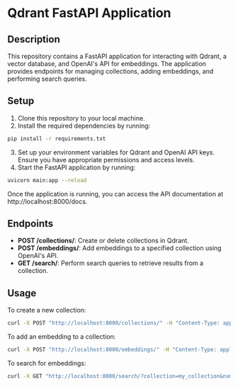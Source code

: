 # Qdrant FastAPI Application

## Description
This repository contains a FastAPI application for interacting with Qdrant, a vector database, and OpenAI's API for embeddings. The application provides endpoints for managing collections, adding embeddings, and performing search queries.

## Setup
1. Clone this repository to your local machine.
2. Install the required dependencies by running:
```bash
pip install -r requirements.txt
```
3. Set up your environment variables for Qdrant and OpenAI API keys. Ensure you have appropriate permissions and access levels.
4. Start the FastAPI application by running:
```bash
uvicorn main:app --reload
```
Once the application is running, you can access the API documentation at http://localhost:8000/docs.

## Endpoints
- **POST /collections/**: Create or delete collections in Qdrant.
- **POST /embeddings/**: Add embeddings to a specified collection using OpenAI's API.
- **GET /search/**: Perform search queries to retrieve results from a collection.

## Usage
To create a new collection:
```bash
curl -X POST "http://localhost:8000/collections/" -H "Content-Type: application/json" -d '{"action": "create", "name": "my_collection"}'
```
To add an embedding to a collection:
```bash
curl -X POST "http://localhost:8000/embeddings/" -H "Content-Type: application/json" -d '{"collection": "my_collection", "content": "example_text_to_embed"}'
```
To search for embeddings:
```bash
curl -X GET "http://localhost:8000/search/?collection=my_collection&number_of_results=10&query=example_query_text"
```